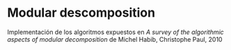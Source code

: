 # Modular descomposition

Implementación de los algoritmos expuestos en *A survey of the algorithmic aspects of modular decomposition* de Michel Habib, Christophe Paul, 2010

#
